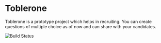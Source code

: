 Toblerone
=========

Toblerone is a prototype project which helps in recruiting. You can create questions of multiple choice as of now and can share with your candidates.

[![Build Status](https://travis-ci.org/VarmaLabs/Toblerone.svg?branch=master)](https://travis-ci.org/VarmaLabs/Toblerone)
